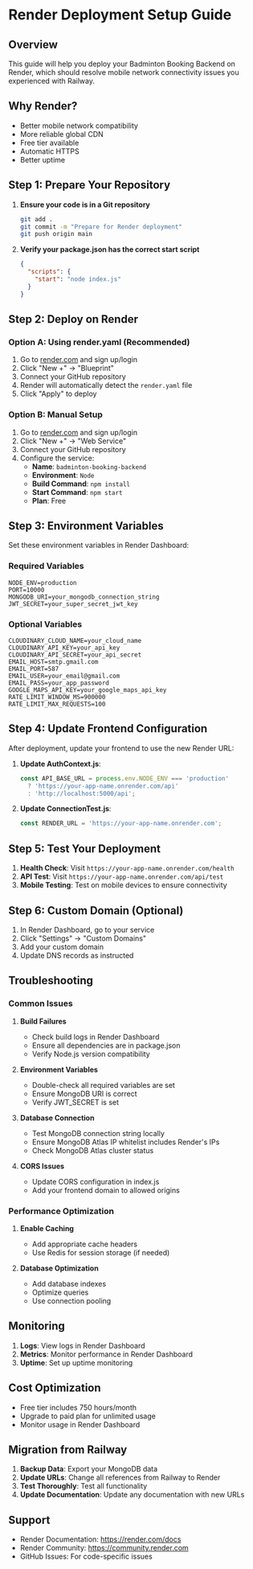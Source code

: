 # Render Deployment Setup Guide

## Overview
This guide will help you deploy your Badminton Booking Backend on Render, which should resolve mobile network connectivity issues you experienced with Railway.

## Why Render?
- Better mobile network compatibility
- More reliable global CDN
- Free tier available
- Automatic HTTPS
- Better uptime

## Step 1: Prepare Your Repository

1. **Ensure your code is in a Git repository**
   ```bash
   git add .
   git commit -m "Prepare for Render deployment"
   git push origin main
   ```

2. **Verify your package.json has the correct start script**
   ```json
   {
     "scripts": {
       "start": "node index.js"
     }
   }
   ```

## Step 2: Deploy on Render

### Option A: Using render.yaml (Recommended)
1. Go to [render.com](https://render.com) and sign up/login
2. Click "New +" → "Blueprint"
3. Connect your GitHub repository
4. Render will automatically detect the `render.yaml` file
5. Click "Apply" to deploy

### Option B: Manual Setup
1. Go to [render.com](https://render.com) and sign up/login
2. Click "New +" → "Web Service"
3. Connect your GitHub repository
4. Configure the service:
   - **Name**: `badminton-booking-backend`
   - **Environment**: `Node`
   - **Build Command**: `npm install`
   - **Start Command**: `npm start`
   - **Plan**: Free

## Step 3: Environment Variables

Set these environment variables in Render Dashboard:

### Required Variables
```
NODE_ENV=production
PORT=10000
MONGODB_URI=your_mongodb_connection_string
JWT_SECRET=your_super_secret_jwt_key
```

### Optional Variables
```
CLOUDINARY_CLOUD_NAME=your_cloud_name
CLOUDINARY_API_KEY=your_api_key
CLOUDINARY_API_SECRET=your_api_secret
EMAIL_HOST=smtp.gmail.com
EMAIL_PORT=587
EMAIL_USER=your_email@gmail.com
EMAIL_PASS=your_app_password
GOOGLE_MAPS_API_KEY=your_google_maps_api_key
RATE_LIMIT_WINDOW_MS=900000
RATE_LIMIT_MAX_REQUESTS=100
```

## Step 4: Update Frontend Configuration

After deployment, update your frontend to use the new Render URL:

1. **Update AuthContext.js**:
   ```javascript
   const API_BASE_URL = process.env.NODE_ENV === 'production' 
     ? 'https://your-app-name.onrender.com/api'
     : 'http://localhost:5000/api';
   ```

2. **Update ConnectionTest.js**:
   ```javascript
   const RENDER_URL = 'https://your-app-name.onrender.com';
   ```

## Step 5: Test Your Deployment

1. **Health Check**: Visit `https://your-app-name.onrender.com/health`
2. **API Test**: Visit `https://your-app-name.onrender.com/api/test`
3. **Mobile Testing**: Test on mobile devices to ensure connectivity

## Step 6: Custom Domain (Optional)

1. In Render Dashboard, go to your service
2. Click "Settings" → "Custom Domains"
3. Add your custom domain
4. Update DNS records as instructed

## Troubleshooting

### Common Issues

1. **Build Failures**
   - Check build logs in Render Dashboard
   - Ensure all dependencies are in package.json
   - Verify Node.js version compatibility

2. **Environment Variables**
   - Double-check all required variables are set
   - Ensure MongoDB URI is correct
   - Verify JWT_SECRET is set

3. **Database Connection**
   - Test MongoDB connection string locally
   - Ensure MongoDB Atlas IP whitelist includes Render's IPs
   - Check MongoDB Atlas cluster status

4. **CORS Issues**
   - Update CORS configuration in index.js
   - Add your frontend domain to allowed origins

### Performance Optimization

1. **Enable Caching**
   - Add appropriate cache headers
   - Use Redis for session storage (if needed)

2. **Database Optimization**
   - Add database indexes
   - Optimize queries
   - Use connection pooling

## Monitoring

1. **Logs**: View logs in Render Dashboard
2. **Metrics**: Monitor performance in Render Dashboard
3. **Uptime**: Set up uptime monitoring

## Cost Optimization

- Free tier includes 750 hours/month
- Upgrade to paid plan for unlimited usage
- Monitor usage in Render Dashboard

## Migration from Railway

1. **Backup Data**: Export your MongoDB data
2. **Update URLs**: Change all references from Railway to Render
3. **Test Thoroughly**: Test all functionality
4. **Update Documentation**: Update any documentation with new URLs

## Support

- Render Documentation: https://render.com/docs
- Render Community: https://community.render.com
- GitHub Issues: For code-specific issues 